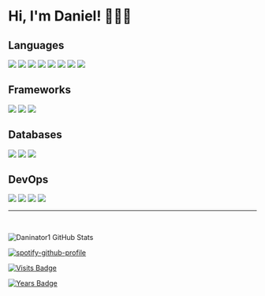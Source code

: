 <div class="d-flex flex-items-center">

# Hi, I'm Daniel! 👋👨‍💻

## Languages

<img src="https://img.shields.io/badge/c%23%20-%23239120.svg?&style=for-the-badge&logo=c-sharp&logoColor=white"/>
<img src="https://img.shields.io/badge/css3%20-%231572B6.svg?&style=for-the-badge&logo=css3&logoColor=white"/>
<img src="https://img.shields.io/badge/dart-%230175C2.svg?&style=for-the-badge&logo=dart&logoColor=white"/>
<img src="https://img.shields.io/badge/html5%20-%23E34F26.svg?&style=for-the-badge&logo=html5&logoColor=white"/>
<img src="https://img.shields.io/badge/java-%23ED8B00.svg?&style=for-the-badge&logo=java&logoColor=white"/>
<img src="https://img.shields.io/badge/javascript%20-%23323330.svg?&style=for-the-badge&logo=javascript&logoColor=%23F7DF1E"/>
<img src="https://img.shields.io/badge/python%20-%2314354C.svg?&style=for-the-badge&logo=python&logoColor=white"/>
<img src="https://img.shields.io/badge/typescript%20-%23007ACC.svg?&style=for-the-badge&logo=typescript&logoColor=white"/>

## Frameworks

<img src="https://img.shields.io/badge/angular%20-%23DD0031.svg?&style=for-the-badge&logo=angular&logoColor=white"/>
<img src="https://img.shields.io/badge/Flutter%20-%2302569B.svg?&style=for-the-badge&logo=Flutter&logoColor=white" />
<img src="https://img.shields.io/badge/node.js%20-%2343853D.svg?&style=for-the-badge&logo=node.js&logoColor=white"/>

## Databases

<img src ="https://img.shields.io/badge/MongoDB-%234ea94b.svg?&style=for-the-badge&logo=mongodb&logoColor=white"/>
<img src ="https://img.shields.io/badge/oracle%20-%23F00000.svg?&style=for-the-badge&logo=oracle&logoColor=white" />
<img src ="https://img.shields.io/badge/postgres-%23316192.svg?&style=for-the-badge&logo=postgresql&logoColor=white"/>

## DevOps

<img src="https://img.shields.io/badge/azure%20-%230072C6.svg?&style=for-the-badge&logo=azure-devops&logoColor=white"/>
<img src="https://img.shields.io/badge/docker%20-%230db7ed.svg?&style=for-the-badge&logo=docker&logoColor=white"/>
<img src="https://img.shields.io/badge/firebase%20-%23039BE5.svg?&style=for-the-badge&logo=firebase"/>
<img src="https://img.shields.io/badge/kubernetes%20-%23326ce5.svg?&style=for-the-badge&logo=kubernetes&logoColor=white"/>

---
<br>

![Daninator1 GitHub Stats](https://github-readme-stats.vercel.app/api?username=Daninator1&show_icons=true&theme=radical)

[![spotify-github-profile](https://spotify-github-profile.vercel.app/api/view?uid=daninator1&cover_image=true&theme=novatorem)](https://spotify-github-profile.vercel.app/api/view?uid=daninator1&redirect=true)

[![Visits Badge](https://badges.pufler.dev/visits/Daninator1/Daninator1)](https://badges.pufler.dev)

[![Years Badge](https://badges.pufler.dev/years/Daninator1)](https://badges.pufler.dev)

</div>
